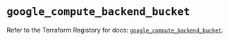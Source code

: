 # `google_compute_backend_bucket`

Refer to the Terraform Registory for docs: [`google_compute_backend_bucket`](https://registry.terraform.io/providers/hashicorp/google/5.3.0/docs/resources/compute_backend_bucket).
